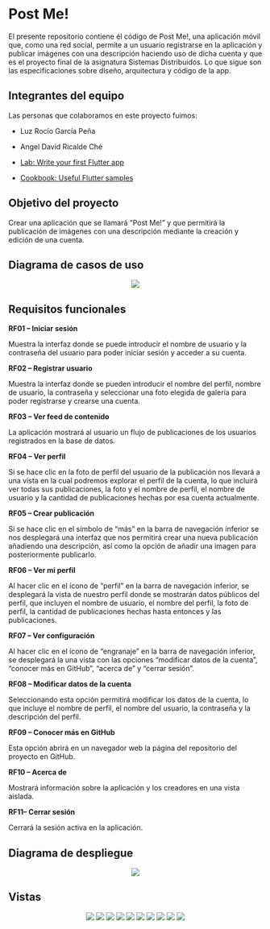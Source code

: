 # Post Me!

El presente repositorio contiene él código de Post Me!, una aplicación móvil que, como una red social, permite a un usuario registrarse en la aplicación y publicar imágenes con una descripción haciendo uso de dicha cuenta y que es el proyecto final de la asignatura Sistemas Distribuidos. Lo que sigue son las especificaciones sobre diseño, arquitectura y código de la app.

## Integrantes del equipo

Las personas que colaboramos en este proyecto fuimos:

- Luz Rocío García Peña
- Angel David Ricalde Ché

- [Lab: Write your first Flutter app](https://docs.flutter.dev/get-started/codelab)
- [Cookbook: Useful Flutter samples](https://docs.flutter.dev/cookbook)

## Objetivo del proyecto

Crear una aplicación que se llamará “Post Me!” y que permitirá la publicación de imágenes con una descripción mediante la creación y edición de una cuenta.

## Diagrama de casos de uso
<p align="center">
  <img src="https://github.com/LuzR25/app_post_me/blob/main/Im%C3%A1genes/Diagrama%20de%20casos%20de%20uso.png">
</p>

## Requisitos funcionales 

**RF01 – Iniciar sesión**

Muestra la interfaz donde se puede introducir el nombre de usuario y la contraseña del usuario para poder iniciar sesión y acceder a su cuenta.

**RF02 – Registrar usuario**

Muestra la interfaz donde se pueden introducir el nombre del perfil, nombre de usuario, la contraseña y seleccionar una foto elegida de galería para poder registrarse y crearse una cuenta.

**RF03 – Ver feed de contenido**

La aplicación mostrará al usuario un flujo de publicaciones de los usuarios registrados en la base de datos.

**RF04 – Ver perfil**

Si se hace clic en la foto de perfil del usuario de la publicación nos llevará a una vista en la cual podremos explorar el perfil de la cuenta, lo que incluirá ver todas sus publicaciones, la foto y el nombre de perfil, el nombre de usuario y la cantidad de publicaciones hechas por esa cuenta actualmente.

**RF05 – Crear publicación**

Si se hace clic en el símbolo de “más” en la barra de navegación inferior se nos desplegará una interfaz que nos permitirá crear una nueva publicación añadiendo una descripción, así como la opción de añadir una imagen para posteriormente publicarlo.

**RF06 – Ver mi perfil**

Al hacer clic en el ícono de “perfil” en la barra de navegación inferior, se desplegará la vista de nuestro perfil donde se mostrarán datos públicos del perfil, que incluyen el nombre de usuario, el nombre del perfil, la foto de perfil, la cantidad de publicaciones hechas hasta entonces y las publicaciones.

**RF07 – Ver configuración**

Al hacer clic en el ícono de “engranaje” en la barra de navegación inferior, se desplegará la una vista con las opciones “modificar datos de la cuenta”, “conocer más en GitHub”, “acerca de” y “cerrar sesión”.

**RF08 – Modificar datos de la cuenta**

Seleccionando esta opción permitirá modificar los datos de la cuenta, lo que incluye el nombre de perfil, el nombre del usuario, la contraseña y la descripción del perfil.

**RF09 – Conocer más en GitHub**

Esta opción abrirá en un navegador web la página del repositorio del proyecto en GitHub.

**RF10 – Acerca de**

Mostrará información sobre la aplicación y los creadores en una vista aislada.

**RF11– Cerrar sesión**

Cerrará la sesión activa en la aplicación.

## Diagrama de despliegue
<p align="center">
  <img src="https://github.com/LuzR25/app_post_me/blob/main/Im%C3%A1genes/Diagrama%20de%20casos%20de%20uso.png">
</p>

## Vistas 

<p align="center">
  <img src="https://github.com/LuzR25/app_post_me/blob/main/Im%C3%A1genes/Iniciar%20sesión.png">
  <img src="https://github.com/LuzR25/app_post_me/blob/main/Im%C3%A1genes/Registro.png">
  <img src="https://github.com/LuzR25/app_post_me/blob/main/Im%C3%A1genes/Inicio.png">
  <img src="https://github.com/LuzR25/app_post_me/blob/main/Im%C3%A1genes/Crear%20publicación.png">
  <img src="https://github.com/LuzR25/app_post_me/blob/main/Im%C3%A1genes/Perfil.png">
  <img src="https://github.com/LuzR25/app_post_me/blob/main/Im%C3%A1genes/Perfil%20de%20usuario%20externo.png">
  <img src="https://github.com/LuzR25/app_post_me/blob/main/Im%C3%A1genes/Configuración.png">
  <img src="https://github.com/LuzR25/app_post_me/blob/main/Im%C3%A1genes/Editar%20datos%20de%20cuenta.png">
  <img src="https://github.com/LuzR25/app_post_me/blob/main/Im%C3%A1genes/Acerca%20de.png">
  <img src="https://github.com/LuzR25/app_post_me/blob/main/Im%C3%A1genes/Tarjeta%20de%20publicación.png">
</p>

